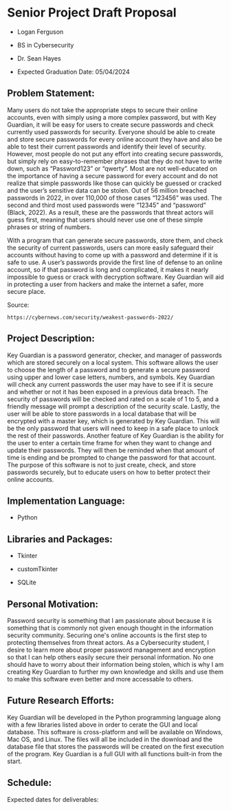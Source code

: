 # Senior Project Draft Proposal


- Logan Ferguson
  
- BS in Cybersecurity

- Dr. Sean Hayes

- Expected Graduation Date: 05/04/2024


## Problem Statement:

Many users do not take the appropriate steps to secure their online accounts, even with simply using a more complex password, but with Key Guardian, it will be easy for users to create secure passwords and check currently used passwords for security. Everyone should be able to create and store secure passwords for every online account they have and also be able to test their current passwords and identify their level of security. However, most people do not put any effort into creating secure passwords, but simply rely on easy-to-remember phrases that they do not have to write down, such as “Password123” or “qwerty”. Most are not well-educated on the importance of having a secure password for every account and do not realize that simple passwords like those can quickly be guessed or cracked and the user’s sensitive data can be stolen. Out of 56 million breached passwords in 2022, in over 110,000 of those cases “123456” was used. The second and third most used passwords were “12345” and “password” (Black, 2022). As a result, these are the passwords that threat actors will guess first, meaning that users should never use one of these simple phrases or string of numbers.

With a program that can generate secure passwords, store them, and check the security of current passwords, users can more easily safeguard their accounts without having to come up with a password and determine if it is safe to use. A user’s passwords provide the first line of defense to an online account, so if that password is long and complicated, it makes it nearly impossible to guess or crack with decryption software. Key Guardian will aid in protecting a user from hackers and make the internet a safer, more secure place.

Source:
	
    https://cybernews.com/security/weakest-passwords-2022/


## Project Description:

Key Guardian is a password generator, checker, and manager of passwords which are stored securely on a local system. This software allows the user to choose the length of a password and to generate a secure password using upper and lower case letters, numbers, and symbols. Key Guardian will check any current passwords the user may have to see if it is secure and whether or not it has been exposed in a previous data breach. The security of passwords will be checked and rated on a scale of 1 to 5, and a friendly message will prompt a description of the security scale. Lastly, the user will be able to store passwords in a local database that will be encrypted with a master key, which is generated by Key Guardian. This will be the only password that users will need to keep in a safe place to unlock the rest of their passwords. Another feature of Key Guardian is the ability for the user to enter a certain time frame for when they want to change and update their passwords. They will then be reminded when that amount of time is ending and be prompted to change the password for that account. The purpose of this software is not to just create, check, and store passwords securely, but to educate users on how to better protect their online accounts. 


## Implementation Language:
- Python


## Libraries and Packages:
- Tkinter

- customTkinter

- SQLite


## Personal Motivation:

Password security is something that I am passionate about because it is something that is commonly not given enough thought in the information security community. Securing one's online accounts is the first step to protecting themselves from threat actors. As a Cybersecurity student, I desire to learn more about proper password management and encryption so that I can help others easily secure their personal information. No one should have to worry about their information being stolen, which is why I am creating Key Guardian to further my own knowledge and skills and use them to make this software even better and more accessable to others.

## Future Research Efforts:

Key Guardian will be developed in the Python programming language along with a few libraries listed above in order to cerate the GUI and local database. This software is cross-platform and will be available on Windows, Mac OS, and Linux. The files will all be included in the download and the database file that stores the passwords will be created on the first execution of the program. Key Guardian is a full GUI with all functions built-in from the start. 


## Schedule:

Expected dates for deliverables:

